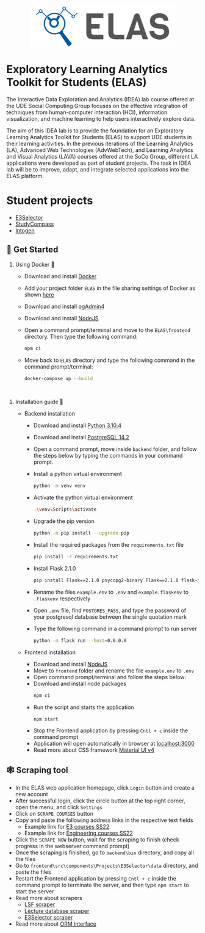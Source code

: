<p align="center">
<a href="https://www.uni-due.de/soco/teaching/courses/lab-idea-ss21.php" target="_blank" rel="noopener noreferrer">
<img height="110px" src="img/cover.png" alt="re-frame logo">
</a>
</p>

# Exploratory Learning Analytics Toolkit for Students (ELAS)

The Interactive Data Exploration and Analytics (IDEA) lab course offered at the UDE Social Computing Group focuses on the effective integration of techniques from human-computer interaction (HCI), information visualization, and machine learning to help users interactively explore data.

The aim of this IDEA lab is to provide the foundation for an Exploratory Learning Analytics Toolkit for Students (ELAS) to support UDE students in their learning activities. In the previous iterations of the Learning Analytics (LA), Advanced Web Technologies (AdvWebTech), and Learning Analytics and Visual Analytics (LAVA) courses offered at the SoCo Group, different LA applications were developed as part of student projects. The task in IDEA lab will be to improve, adapt, and integrate selected applications into the ELAS platform.

# Student projects

- [E3Selector](https://github.com/ude-soco/ELAS/tree/main/frontend/src/components/Projects/E3Selector)
- [StudyCompass](https://github.com/ude-soco/ELAS/tree/main/frontend/src/components/Projects/StudyCompass)
- [Intogen](https://github.com/ude-soco/ELAS/tree/main/frontend/src/components/Projects/Intogen)


## 🚀 Get Started

1. Using Docker 🐳

	- Download and install [Docker](https://www.docker.com/products/docker-desktop)

	- Add your project folder `ELAS` in the file sharing settings of Docker as shown [here](img/docker-issue-windows.jpg)

	- Download and install [pgAdmin4](https://www.pgadmin.org/download/pgadmin-4-windows/)
	- Download and install [NodeJS](https://nodejs.org/en/)

	- Open a command prompt/terminal and move to the `ELAS\frontend` directory. Then type the following command:

		```sh
		npm ci
		```

	- Move back to `ELAS` directory and type the following command in the command prompt/terminal:

		```sh
		docker-compose up --build
		```


<br/>

1. Installation guide 🔨

	- Backend installation
    	- Download and install [Python 3.10.4](https://www.python.org/downloads/)
    	- Download and install [PostgreSQL 14.2](https://www.enterprisedb.com/downloads/postgres-postgresql-downloads)
    	- Open a command prompt, move inside `backend` folder, and follow the steps below by typing the commands in your command prompt.
    	- Install a python virtual environment
        	```sh
        	python -m venv venv
        	```
       	- Activate the python virtual environment
        	```sh
			.\venv\Scripts\activate
         	```
		- Upgrade the pip version
        	```sh
         	python -m pip install --upgrade pip
         	```
       	- Install the required packages from the `requirements.txt` file
        	```sh
         	pip install -r requirements.txt
         	```
       	- Install Flask 2.1.0
        	```sh
			pip install Flask==2.1.0 psycopg2-binary Flask==2.1.0 flask-jwt-extended flask-bcrypt flask-cors --upgrade
         	```
    	- Rename the files `example.env` to `.env` and `example.flaskenv` to `.flaskenv` respectively
    	- Open `.env` file, find `POSTGRES_PASS`, and type the password of your postgresql database between the single quotation mark
    	- Type the following command in a command prompt to run server

    		```sh
    		python -m flask run --host=0.0.0.0
    		```

   	- Frontend installation

     	- Download and install [NodeJS](https://nodejs.org/en/)
     	- Move to `frontend` folder and rename the file `example.env` to `.env`
     	- Open command prompt/terminal and follow the steps below:
       	- Download and install node packages
         	```sh
			npm ci
         	```
       	- Run the script and starts the application
         	```sh
         	npm start
         	```
       	- Stop the Frontend application by pressing `Cntl + c` inside the command prompt
     	- Application will open automatically in browser at [localhost:3000](http://localhost:3000)
		- Read more about CSS framework [Material UI v4](https://v4.mui.com/getting-started/installation/)

## 🕸️ Scraping tool

- In the ELAS web application homepage, click `Login` button and create a new account
- After successful login, click the circle button at the top right corner, open the menu, and click `Settings`
- Click on `SCRAPE COURSES` button
- Copy and paste the following address links in the respective text fields
	- Example link for [E3 courses SS22](https://campus.uni-due.de/lsf/rds?state=wtree&search=1&trex=step&root120221=303720%7C306477%7C306534&P.vx=kurz)
	- Example link for [Engineering courses SS22](https://campus.uni-due.de/lsf/rds?state=wtree&search=1&trex=step&root120221=303720%7C306861%7C305477&P.vx=kurz)
- Click the `SCRAPE NOW` button, wait for the scraping to finish (check progress in the webserver command prompt)
- Once the scraping is finished, go to `backend\bin` directory, and copy all the files
- Go to `frontend\src\components\Projects\E3Selector\data` directory, and paste the files
- Restart the Frontend application by pressing `Cntl + c` inside the command prompt to terminate the server, and then type `npm start` to start the server
- Read more about scrapers
	- [LSF scraper](backend\scrapers\lsf_scraper\README.md)
	- [Lecture database scraper](backend\scrapers\vdb_scraper\README.md)
	- [E3Selector scraper](frontend\src\components\Projects\E3Selector\README.md)
- Read more about [ORM interface](backend\orm_interface\README.md)
